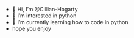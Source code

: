 - 👋 Hi, I’m @Cillian-Hogarty
- 👀 I’m interested in python
- 🌱 I’m currently learning how to code in python
- hope you enjoy

<!---
Cillian-Hogarty/Cillian-Hogarty is a ✨ special ✨ repository because its `README.md` (this file) appears on your GitHub profile.
You can click the Preview link to take a look at your changes.
--->
